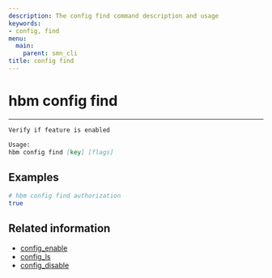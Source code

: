```yaml
---
description: The config find command description and usage
keywords:
- config, find
menu:
  main:
    parent: smn_cli
title: config find
---
```


# hbm config find
***

```markdown
Verify if feature is enabled

Usage:
hbm config find [key] [flags]
```

## Examples

```bash
# hbm config find authorization
true
```

## Related information

* [config_enable](config_enable.md)
* [config_ls](config_ls.md)
* [config_disable](config_disable.md)

